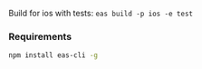 Build for ios with tests:
`eas build -p ios -e test`

### Requirements

```bash
npm install eas-cli -g
```

